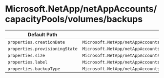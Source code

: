 # Microsoft.NetApp/netAppAccounts/capacityPools/volumes/backups

| Default Path | Alias |
|---|---|
| `properties.creationDate` | `Microsoft.NetApp/netAppAccounts/capacityPools/volumes/backups/creationDate` |
| `properties.provisioningState` | `Microsoft.NetApp/netAppAccounts/capacityPools/volumes/backups/provisioningState` |
| `properties.size` | `Microsoft.NetApp/netAppAccounts/capacityPools/volumes/backups/size` |
| `properties.label` | `Microsoft.NetApp/netAppAccounts/capacityPools/volumes/backups/label` |
| `properties.backupType` | `Microsoft.NetApp/netAppAccounts/capacityPools/volumes/backups/backupType` |

